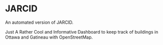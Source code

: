 # JARCID
An automated version of JARCID.

Just A Rather Cool and Informative Dashboard to keep track of buildings in Ottawa and Gatineau with OpenStreetMap.
